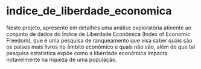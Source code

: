 # indice_de_liberdade_economica
Neste projeto, apresento em detalhes uma análise exploratória atinente ao conjunto de dados do Índice de Liberdade Econômica (Index of Economic Freedom), que é uma pesquisa de ranqueamento que visa saber quais são os países mais livres no âmbito econômico e quais não são, além de que tal pesquisa estatística expõe como a liberdade econômica impacta notavelmente na riqueza de uma população.
